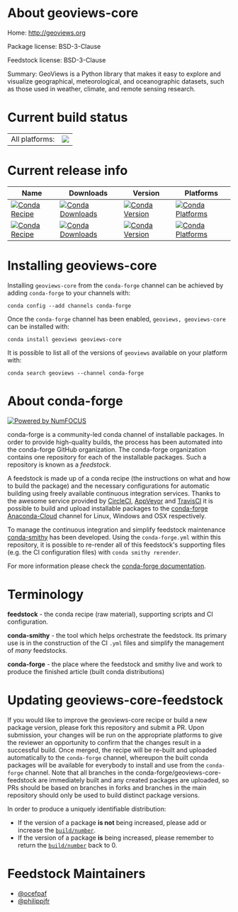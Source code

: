 About geoviews-core
===================

Home: http://geoviews.org

Package license: BSD-3-Clause

Feedstock license: BSD-3-Clause

Summary: GeoViews is a Python library that makes it easy to explore and visualize geographical, meteorological, and oceanographic datasets, such as those used in weather, climate, and remote sensing research.



Current build status
====================


<table><tr><td>All platforms:</td>
    <td>
      <a href="https://dev.azure.com/conda-forge/feedstock-builds/_build/latest?definitionId=3932&branchName=master">
        <img src="https://dev.azure.com/conda-forge/feedstock-builds/_apis/build/status/geoviews-feedstock?branchName=master">
      </a>
    </td>
  </tr>
</table>

Current release info
====================

| Name | Downloads | Version | Platforms |
| --- | --- | --- | --- |
| [![Conda Recipe](https://img.shields.io/badge/recipe-geoviews-green.svg)](https://anaconda.org/conda-forge/geoviews) | [![Conda Downloads](https://img.shields.io/conda/dn/conda-forge/geoviews.svg)](https://anaconda.org/conda-forge/geoviews) | [![Conda Version](https://img.shields.io/conda/vn/conda-forge/geoviews.svg)](https://anaconda.org/conda-forge/geoviews) | [![Conda Platforms](https://img.shields.io/conda/pn/conda-forge/geoviews.svg)](https://anaconda.org/conda-forge/geoviews) |
| [![Conda Recipe](https://img.shields.io/badge/recipe-geoviews--core-green.svg)](https://anaconda.org/conda-forge/geoviews-core) | [![Conda Downloads](https://img.shields.io/conda/dn/conda-forge/geoviews-core.svg)](https://anaconda.org/conda-forge/geoviews-core) | [![Conda Version](https://img.shields.io/conda/vn/conda-forge/geoviews-core.svg)](https://anaconda.org/conda-forge/geoviews-core) | [![Conda Platforms](https://img.shields.io/conda/pn/conda-forge/geoviews-core.svg)](https://anaconda.org/conda-forge/geoviews-core) |

Installing geoviews-core
========================

Installing `geoviews-core` from the `conda-forge` channel can be achieved by adding `conda-forge` to your channels with:

```
conda config --add channels conda-forge
```

Once the `conda-forge` channel has been enabled, `geoviews, geoviews-core` can be installed with:

```
conda install geoviews geoviews-core
```

It is possible to list all of the versions of `geoviews` available on your platform with:

```
conda search geoviews --channel conda-forge
```


About conda-forge
=================

[![Powered by NumFOCUS](https://img.shields.io/badge/powered%20by-NumFOCUS-orange.svg?style=flat&colorA=E1523D&colorB=007D8A)](http://numfocus.org)

conda-forge is a community-led conda channel of installable packages.
In order to provide high-quality builds, the process has been automated into the
conda-forge GitHub organization. The conda-forge organization contains one repository
for each of the installable packages. Such a repository is known as a *feedstock*.

A feedstock is made up of a conda recipe (the instructions on what and how to build
the package) and the necessary configurations for automatic building using freely
available continuous integration services. Thanks to the awesome service provided by
[CircleCI](https://circleci.com/), [AppVeyor](https://www.appveyor.com/)
and [TravisCI](https://travis-ci.com/) it is possible to build and upload installable
packages to the [conda-forge](https://anaconda.org/conda-forge)
[Anaconda-Cloud](https://anaconda.org/) channel for Linux, Windows and OSX respectively.

To manage the continuous integration and simplify feedstock maintenance
[conda-smithy](https://github.com/conda-forge/conda-smithy) has been developed.
Using the ``conda-forge.yml`` within this repository, it is possible to re-render all of
this feedstock's supporting files (e.g. the CI configuration files) with ``conda smithy rerender``.

For more information please check the [conda-forge documentation](https://conda-forge.org/docs/).

Terminology
===========

**feedstock** - the conda recipe (raw material), supporting scripts and CI configuration.

**conda-smithy** - the tool which helps orchestrate the feedstock.
                   Its primary use is in the construction of the CI ``.yml`` files
                   and simplify the management of *many* feedstocks.

**conda-forge** - the place where the feedstock and smithy live and work to
                  produce the finished article (built conda distributions)


Updating geoviews-core-feedstock
================================

If you would like to improve the geoviews-core recipe or build a new
package version, please fork this repository and submit a PR. Upon submission,
your changes will be run on the appropriate platforms to give the reviewer an
opportunity to confirm that the changes result in a successful build. Once
merged, the recipe will be re-built and uploaded automatically to the
`conda-forge` channel, whereupon the built conda packages will be available for
everybody to install and use from the `conda-forge` channel.
Note that all branches in the conda-forge/geoviews-core-feedstock are
immediately built and any created packages are uploaded, so PRs should be based
on branches in forks and branches in the main repository should only be used to
build distinct package versions.

In order to produce a uniquely identifiable distribution:
 * If the version of a package **is not** being increased, please add or increase
   the [``build/number``](https://conda.io/docs/user-guide/tasks/build-packages/define-metadata.html#build-number-and-string).
 * If the version of a package **is** being increased, please remember to return
   the [``build/number``](https://conda.io/docs/user-guide/tasks/build-packages/define-metadata.html#build-number-and-string)
   back to 0.

Feedstock Maintainers
=====================

* [@ocefpaf](https://github.com/ocefpaf/)
* [@philippjfr](https://github.com/philippjfr/)


